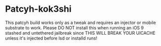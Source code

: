 # Patcyh-kok3shi

This patcyh build works only as a tweak and requires an injector or mobile substrate to work.
Please DO NOT install this when running an iOS 9 stashed and untethered jailbreak since THIS WILL BREAK YOUR UICACHE unless it's injected before lsd or installd runs!
